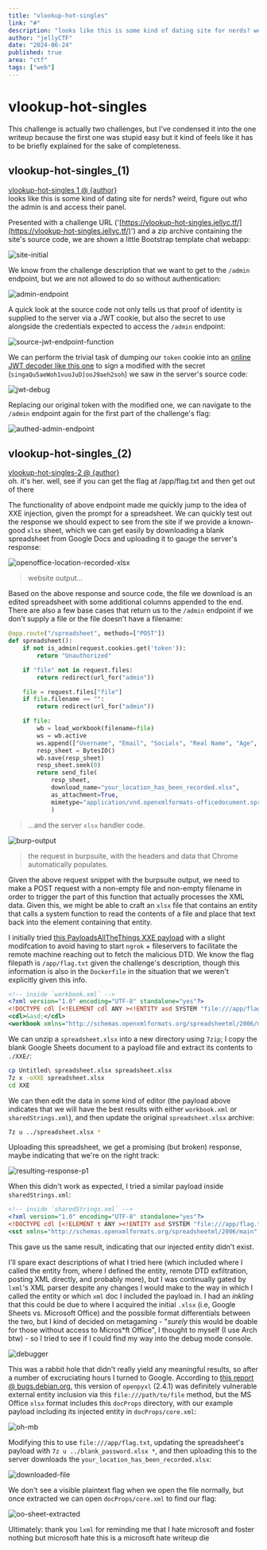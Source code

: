 ```yaml
---
title: "vlookup-hot-singles"
link: "#"
description: "looks like this is some kind of dating site for nerds? weird, figure out who the admin is and access their panel"
author: "jellyCTF"
date: "2024-06-24"
published: true
area: "ctf"
tags: ["web"]
---
```


# vlookup-hot-singles

This challenge is actually two challenges, but I've condensed it into the one writeup because the first one was stupid easy but
it kind of feels like it has to be briefly explained for the sake of completeness.

<!-- <a href="##vlookup-hot-singles_(2)">jump to the second challenge</a> -->

## vlookup-hot-singles_(1)

<aside>
<a href="https://jellyc.tf/challenges#vlookup_hot_singles-8">vlookup-hot-singles 1 @ {author}</a><br/>
looks like this is some kind of dating site for nerds? weird, figure out who the admin is and access their panel.
</aside>

Presented with a challenge URL ('[https://vlookup-hot-singles.jellyc.tf/](https://vlookup-hot-singles.jellyc.tf/)') and a zip archive containing the site's source code, we are shown a little
Bootstrap template chat webapp:

![site-initial](/img/vlookup_hot_singles_img/site_init.png)

We know from the challenge description that we want to get to the `/admin` endpoint, but we are not allowed to do so without authentication:

![admin-endpoint](/img/vlookup_hot_singles_img/admin_endpoint_init.png)

A quick look at the source code not only tells us that proof of identity is supplied to the server via a JWT cookie, but also the secret to use alongside the credentials expected to access the
`/admin` endpoint:

![source-jwt-endpoint-function](/img/vlookup_hot_singles_img/source_code_token.png)

We can perform the trivial task of dumping our `token` cookie into an [online JWT decoder like this one](https://token.dev/) to
sign a modified with the secret (`singaQu5aeWoh1vuoJuD]ooJ9aeh2soh`) we saw in the server's source code:

![jwt-debug](/img/vlookup_hot_singles_img/jwt_decode.png)

Replacing our original token with the modified one, we can navigate to the `/admin` endpoint again for the first part of the challenge's flag:

![authed-admin-endpoint](/img/vlookup_hot_singles_img/flag_one.png)

## vlookup-hot-singles_(2)
<aside>
<a href="https://jellyc.tf/challenges#vlookup_hot_singles-8">vlookup-hot-singles-2 @ {author}</a><br/>
oh. it's her. well, see if you can get the flag at /app/flag.txt and then get out of there
</aside>

The functionality of above endpoint made me quickly jump to the idea of XXE injection, given the prompt for a spreadsheet.
We can quickly test out the response we should expect to see from the site if we provide a known-good `xlsx` sheet, which we can get easily by downloading
a blank spreadsheet from Google Docs and uploading it to gauge the server's response:

![openoffice-location-recorded-xlsx](/img/vlookup_hot_singles_img/test_upload_blank.png)
> website output...


Based on the above response and source code, the file we download is an edited spreadsheet with some additional columns appended to the end. There are also a few base cases that return us to the `/admin`
endpoint if we don't supply a file or the file doesn't have a filename:

```python
@app.route("/spreadsheet", methods=["POST"])
def spreadsheet():
    if not is_admin(request.cookies.get('token')):
        return "Unauthorized"

    if "file" not in request.files:
        return redirect(url_for("admin"))

    file = request.files["file"]
    if file.filename == "":
        return redirect(url_for("admin"))

    if file:
        wb = load_workbook(filename=file)
        ws = wb.active
        ws.append(["Username", "Email", "Socials", "Real Name", "Age", "Height", "Country", "MBTI", "Job", "Income", "Relationship status", "Favorite Sanrio Character", "Favorite Minecraft Version"])
        resp_sheet = BytesIO()
        wb.save(resp_sheet)
        resp_sheet.seek(0)
        return send_file(
            resp_sheet,
            download_name="your_location_has_been_recorded.xlsx",
            as_attachment=True,
            mimetype="application/vnd.openxmlformats-officedocument.spreadsheetml.sheet"
            )
```
> ...and the server `xlsx` handler code.

![burp-output](/img/vlookup_hot_singles_img/burpsuite_post.png)
> the request in burpsuite, with the headers and data that Chrome automatically populates.

Given the above request snippet with the burpsuite output, we need to make a POST request with a non-empty file and non-empty filename in order to trigger the part of this function that actually processes
the XML data. Given this, we might be able to craft an `xlsx` file that contains an entity that calls a system function to read the contents of a file and place that text back into the element containing that entity.

I initially tried [this PayloadsAllTheThings XXE payload](https://github.com/swisskyrepo/PayloadsAllTheThings/tree/master/XXE%20Injection#xxe-inside-xlsx-file) with a slight modifcation to
avoid having to start `ngrok` + fileservers to facilitate the remote machine reaching out to fetch the malicious DTD. We know the flag filepath is `/app/flag.txt` given the challenge's description, though
this information is also in the `Dockerfile` in the situation that we weren't explicitly given this info.

```xml
<!-- inside `workbook.xml` -->
<?xml version="1.0" encoding="UTF-8" standalone="yes"?>
<!DOCTYPE cdl [<!ELEMENT cdl ANY ><!ENTITY asd SYSTEM "file:///app/flag.txt"> ]>
<cdl>&asd;</cdl>
<workbook xmlns="http://schemas.openxmlformats.org/spreadsheetml/2006/main" xmlns:r="http://schemas.openxmlformats.org/officeDocument/2006/relationships">
```

We can unzip a `spreadsheet.xlsx` into a new directory using `7zip`; I copy the blank Google Sheets document to a payload file and extract its contents to `./XXE/`:
```bash
cp Untitled\ spreadsheet.xlsx spreadsheet.xlsx
7z x -oXXE spreadsheet.xlsx
cd XXE
```

We can then edit the data in some kind of editor (the payload above indicates that we will have the best results with either `workbook.xml` or `sharedStrings.xml`),
and then update the original `spreadsheet.xlsx` archive:

```bash
7z u ../spreadsheet.xlsx *
```

Uploading this spreadsheet, we get a promising (but broken) response, maybe indicating that we're on the right track:

![resulting-response-p1](/img/vlookup_hot_singles_img/werkzeug_debug.png)

When this didn't work as expected, I tried a similar payload inside `sharedStrings.xml`:
```xml
<!-- inside `sharedStrings.xml` -->
<?xml version="1.0" encoding="UTF-8" standalone="yes"?>
<!DOCTYPE cdl [<!ELEMENT t ANY ><!ENTITY asd SYSTEM "file:///app/flag.txt"> ]>
<sst xmlns="http://schemas.openxmlformats.org/spreadsheetml/2006/main" count="10" uniqueCount="10"><si><t>&asd;</t></si><si><t>testA2</t></si></sst>
```

This gave us the same result, indicating that our injected entity didn't exist.

I'll spare exact descriptions of what I tried here (which included where I called the entity from, where I defined the entity, remote DTD exfiltration, posting XML directly, and probably more), but
I was continually gated by `lxml`'s XML parser despite any changes I would make to the way in which I called the entity or which `xml` doc I included the payload in. I had an _inkling_ that this could be
due to where I acquired the initial `.xlsx` (i.e, Google Sheets vs. Microsoft Office) and the possible format differentials between the two, but I kind of decided on metagaming - "_surely_ this would be
doable for those without access to Micros*ft Office", I thought to myself (I use Arch btw) - so I tried to see if I could find my way into the debug mode console.

![debugger](/img/vlookup_hot_singles_img/shit.png)

This was a rabbit hole that didn't really yield any meaningful results, so after a number of excruciating hours I turned to Google. According to [this report @ bugs.debian.org](https://bugs.debian.org/cgi-bin/bugreport.cgi?bug=854442),
this version of `openpyxl` (2.4.1) was definitely vulnerable external entity inclusion via this `file:///path/to/file` method, but the MS Office `xlsx` format includes this `docProps` directory, with our
example payload including its injected entity in `docProps/core.xml`:

![oh-mb](/img/vlookup_hot_singles_img/cve_payload.png)

Modifying this to use `file:///app/flag.txt`, updating the spreadsheet's payload with `7z u ../blank_password.xlsx *`, and then uploading this to the server downloads the `your_location_has_been_recorded.xlsx`:

![downloaded-file](/img/vlookup_hot_singles_img/payload_result.png)

We don't see a visible plaintext flag when we open the file normally, but once extracted we can open `docProps/core.xml` to find our flag:

![oo-sheet-extracted](/img/vlookup_hot_singles_img/flag_two.png)


Ultimately: thank you `lxml` for reminding me that I hate microsoft and foster nothing but microsoft hate this is a microsoft hate writeup die

